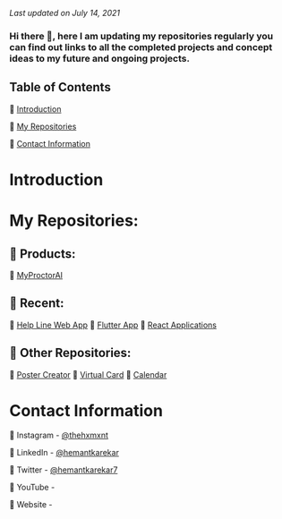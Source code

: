 _Last updated on July 14, 2021_

### Hi there 👋, here I am updating my repositories regularly you can find out links to all the completed projects and concept ideas to my future and ongoing projects.

## Table of Contents

🔹 [Introduction](#introduction)

🔹 [My Repositories](#my-repositories)

🔹 [Contact Information](#contact-information)

# Introduction

# My Repositories:


## 🌟 Products:
🔹 [MyProctorAI](https://github.com/hemantkarekar/MyProctorAI/)

## 🌅 Recent:

🔹 [Help Line Web App](https://github.com/HemantKarekar/HelpLineWebApp) 
🔹 [Flutter App](https://github.com/HemantKarekar/FlutterApp) 
🔹 [React Applications](https://github.com/HemantKarekar/ReactApplications)

## 💼 Other Repositories:

🔹 [Poster Creator](https://github.com/HemantKarekar/PosterCreator)
🔹 [Virtual Card](https://github.com/HemantKarekar/VirtualCard)
🔹 [Calendar](https://github.com/HemantKarekar/Calendar)

# Contact Information

🔹 Instagram - [@thehxmxnt](https://www.instagram.com/thehxmxnt/)

🔹 LinkedIn - [@hemantkarekar](https://www.linkedin.com/in/hemantkarekar/)

🔹 Twitter - [@hemantkarekar7](https://twitter.com/hemantkarekar7)

🔹 YouTube - []()

🔹 Website - []()

